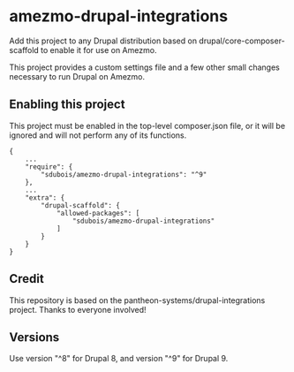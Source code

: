 # amezmo-drupal-integrations

Add this project to any Drupal distribution based on drupal/core-composer-scaffold to enable it for use on Amezmo.

This project provides a custom settings file and a few other small changes necessary to run Drupal on Amezmo.

## Enabling this project

This project must be enabled in the top-level composer.json file, or it will be ignored and will not perform any of its functions.
```
{
    ...
    "require": {
        "sdubois/amezmo-drupal-integrations": "^9"
    },
    ...
    "extra": {
        "drupal-scaffold": {
            "allowed-packages": [
                "sdubois/amezmo-drupal-integrations"
            ]
        }
    }
}
```

## Credit

This repository is based on the pantheon-systems/drupal-integrations project. Thanks to everyone involved!

## Versions

Use version "^8" for Drupal 8, and version "^9" for Drupal 9.